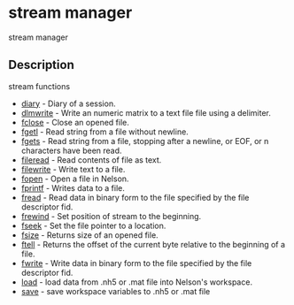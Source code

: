 

# stream manager

stream manager

## Description
stream functions


* [diary](diary.md) - Diary of a session.
* [dlmwrite](dlmwrite.md) - Write an numeric matrix to a text file file using a delimiter.
* [fclose](fclose.md) - Close an opened file.
* [fgetl](fgetl.md) - Read string from a file without newline.
* [fgets](fgets.md) - Read string from a file, stopping after a newline, or EOF, or n characters have been read.
* [fileread](fileread.md) - Read contents of file as text.
* [filewrite](filewrite.md) - Write text to a file.
* [fopen](fopen.md) - Open a file in Nelson.
* [fprintf](fprintf.md) - Writes data to a file.
* [fread](fread.md) - Read data in binary form to the file specified by the file descriptor fid.
* [frewind](frewind.md) - Set position of stream to the beginning.
* [fseek](fseek.md) - Set the file pointer to a location.
* [fsize](fsize.md) - Returns size of an opened file.
* [ftell](ftell.md) - Returns the offset of the current byte relative to the beginning of a file.
* [fwrite](fwrite.md) - Write data in binary form to the file specified by the file descriptor fid.
* [load](load.md) - load data from .nh5 or .mat file into Nelson's workspace.
* [save](save.md) - save workspace variables to .nh5 or .mat file



